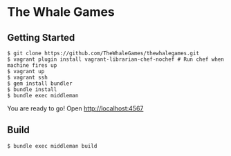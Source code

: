 # The Whale Games

## Getting Started

```
$ git clone https://github.com/TheWhaleGames/thewhalegames.git
$ vagrant plugin install vagrant-librarian-chef-nochef # Run chef when machine fires up
$ vagrant up
$ vagrant ssh
$ gem install bundler
$ bundle install
$ bundle exec middleman
```

You are ready to go! Open [http://localhost:4567](http://localhost:4567)

## Build

```
$ bundle exec middleman build
```
